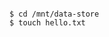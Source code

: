 <!-- usedin: [ _includes/_inlines/AddIns/common/glusterfs/glusterfs_how-can-i-use-glusterfs-in-my-application-v1.md] -->

```

$ cd /mnt/data-store
$ touch hello.txt

```
